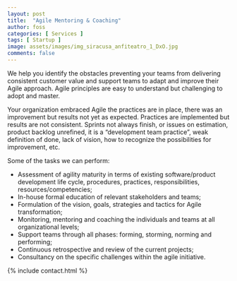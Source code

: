 ```yaml
---
layout: post
title:  "Agile Mentoring & Coaching"
author: foss
categories: [ Services ]
tags: [ Startup ]
image: assets/images/img_siracusa_anfiteatro_1_DxO.jpg
comments: false
---
```


We help you identify the obstacles preventing your teams from delivering consistent customer value and support teams to adapt and improve their Agile approach. Agile principles are easy to understand but challenging to adopt and master.  

Your organization embraced Agile the practices are in place,  there was an improvement but results not yet as expected. Practices are implemented but results are not consistent. Sprints not always finish, or issues on estimation, product backlog unrefined, it is a “development team practice”, weak definition of done, lack of vision, how to recognize the possibilities for improvement, etc.  

Some of the tasks we can perform:
- Assessment of agility maturity in terms of existing software/product development life cycle, procedures, practices, responsibilities, resources/competencies;  
- In-house formal education of relevant stakeholders and teams;
- Formulation of the vision, goals, strategies and tactics for Agile transformation;  
- Monitoring, mentoring and coaching the individuals and teams at all organizational levels;  
- Support teams  through all phases: forming, storming, norming and performing;  
- Continuous retrospective and review of the current projects;  
- Consultancy on the specific challenges within the agile initiative.  

{% include contact.html %}